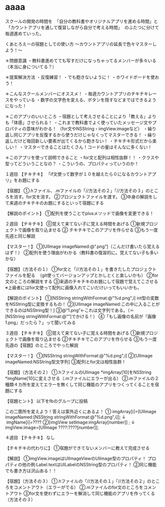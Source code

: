 # aaaa
スクールの開発の時間を
 「自分の教科書やオリジナルアプリを進める時間」と
 「カウントアプリを通して復習しながら自分で考える時間」
 のふたつに分けて毎週進めていった。





くあとろえーの宿題としての使い方
～カウントアプリの延長で色々マスターしよう！～

＊問題意識
・教科書進めてても写すだけになっちゃってるメンバーが多々いる（本当に身についてる？）


＊提案解決方法
・反復練習！
・でも飽きないように！
・ホワイドボードを使おう！


＊こんなスクールメンバーにオススメ！
・毎週カウントアプリのチキチキレースをやっている
・数字の文字色を変える、ボタンを隠すなどまではできるようになった！


＊このアプリのいいところ
・宿題として考えさせることにより「教える」よりも「体感」させられる！
・これまで教科書でよく使っていたメッセージ文やプロパティの意味がわかる！
	（for文やNSString・imgView.imageなど）
・繰り返し同じアプリを反復するから使うだけじゃなくってマスターできる！
・繰り返しだけど毎回新しい要素が出てくるから飽きない！
・チキチキ形式だから楽しい！
・マスターできることはたくさん！コードの量はそんなに多くない！


＊このアプリを使って説明できること
・for文と配列は相性抜群！！
・クラスや型ってどういうことなの？
・こういうの、プロパティっていうのか！



１週目
【チキチキ】
「if文使って数字が１０を越えたら０になるカウントアプリ」をお題にする


【宿題】
①.hファイル、.mファイルの「//方法その２」「//方法その３」のところを消す。for文を消す。
②プロジェクトファイルを渡す。
③中身の解説をして来週のチキチキのお題にするといって宿題にする

【解説のポイント】
①配列を使うことでplusメソッドで画像を変更できる！


２週目
【チキチキ】
⓪覚えて来てない子に覚える時間をあげる
①新規プロジェクトで画像を取り込ませる
② チキチキでこのアプリを作らせる
③もう一度先週と同じ解説


【マスター！】
①[UIImage imageNamed:@“.png”]（こんだけ書いたら覚えるはず！）
②配列を使う理由がわかる（教科書の復習的に。覚えてない子も多いかな）


【宿題】（方法その１）
①for文と「//方法その１」を書きたしたプロジェクトファイルを配る
 （git使ってバージョンアップとかしとくと楽しいかも）
②for文のところの解説をする
③来週のチキチキのお題にして宿題で覚えてこさせる
※上級者にはfor文使って配列に画像入れてこいだけいってもいいかも。


【解説のポイント】
①[NSString stringWithFormat:@"%d.png",i]
	int型の変数をNSString型に変換するもの！
②[UIImage imageNamed:この中に入ることができるのはNSString型！]
③@“1.png”←これは文字列である。（＝[NSString stringWithFormat:@“”]でかける！）
④「もし画像の名前が『画像1.png』だったら？」って聞いてみる



３週目
【チキチキ】
⓪覚えて来てない子に覚える時間をあげる
①新規プロジェクトで画像を取り込ませる
②チキチキでこのアプリを作らせる
③もう一度先週の【宿題】のところでやった解説


【マスター！】
①[NSString stringWithFormat:@"%d.png",i]
②[UIImage imageNamed:NSString型文字列]
③配列とfor文は相性抜群！


【宿題】（方法その２）
①.hファイルのUIImage *imgArray[10]をNSString *imgName[10]に変えさせる（.mファイルにエラーが出る）
②.mファイルの２種類４カ所を変えてエラーを無くして同じ機能のアプリをつくってくることを宿題にする


【宿題ヒント】
以下をfbのグループに投稿

この二箇所を変えよう！答えは案外近くにあるよ！
① imgArray[i]=[UIImage imageNamed:[NSString stringWithFormat:@"%d.png",i]];
↓
 imgName[i]=????
②[imgView setImage:imgArray[number]] ;
↓
imgView.image=[UIImage ????:????[number]];



４週目
【チキチキ】
なし


【チキチキの代わりに】
①宿題ができてないメンバーに教えて完成させる


【解説】
①imgView.imageはUIImageViewのUIImage型のプロパティ！
	プロパティの他の例:Label.textはUILabelのNSString型のプロパティ！
②同じ機能でも書き方は沢山ある！！


【宿題】（方法その３）
①.hファイルの「//方法その１」「//方法その２」のところをコメントアウト（エラーがでる）
②.mファイルのfor文のところをコメントアウト
③for文を使わずにエラーを解消して同じ機能のアプリを作ってくる（方法その３）
